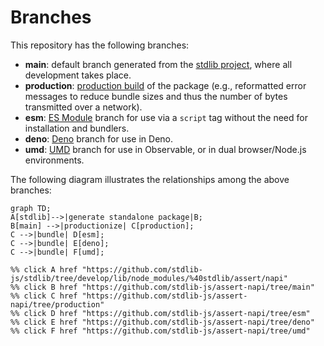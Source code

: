 <!--

@license Apache-2.0

Copyright (c) 2022 The Stdlib Authors.

Licensed under the Apache License, Version 2.0 (the "License");
you may not use this file except in compliance with the License.
You may obtain a copy of the License at

    http://www.apache.org/licenses/LICENSE-2.0

Unless required by applicable law or agreed to in writing, software
distributed under the License is distributed on an "AS IS" BASIS,
WITHOUT WARRANTIES OR CONDITIONS OF ANY KIND, either express or implied.
See the License for the specific language governing permissions and
limitations under the License.

-->

# Branches

This repository has the following branches:

-   **main**: default branch generated from the [stdlib project][stdlib-url], where all development takes place.
-   **production**: [production build][production-url] of the package (e.g., reformatted error messages to reduce bundle sizes and thus the number of bytes transmitted over a network).
-   **esm**: [ES Module][esm-url] branch for use via a `script` tag without the need for installation and bundlers.
-   **deno**: [Deno][deno-url] branch for use in Deno.
-   **umd**: [UMD][umd-url] branch for use in Observable, or in dual browser/Node.js environments.

The following diagram illustrates the relationships among the above branches:

```mermaid
graph TD;
A[stdlib]-->|generate standalone package|B;
B[main] -->|productionize| C[production];
C -->|bundle| D[esm];
C -->|bundle| E[deno];
C -->|bundle| F[umd];

%% click A href "https://github.com/stdlib-js/stdlib/tree/develop/lib/node_modules/%40stdlib/assert/napi"
%% click B href "https://github.com/stdlib-js/assert-napi/tree/main"
%% click C href "https://github.com/stdlib-js/assert-napi/tree/production"
%% click D href "https://github.com/stdlib-js/assert-napi/tree/esm"
%% click E href "https://github.com/stdlib-js/assert-napi/tree/deno"
%% click F href "https://github.com/stdlib-js/assert-napi/tree/umd"
```

[stdlib-url]: https://github.com/stdlib-js/stdlib/tree/develop/lib/node_modules/%40stdlib/assert/napi
[production-url]: https://github.com/stdlib-js/assert-napi/tree/production
[deno-url]: https://github.com/stdlib-js/assert-napi/tree/deno
[umd-url]: https://github.com/stdlib-js/assert-napi/tree/umd
[esm-url]: https://github.com/stdlib-js/assert-napi/tree/esm